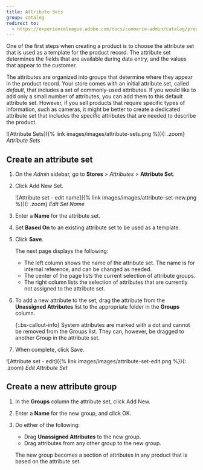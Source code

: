 ```yaml
---
title: Attribute Sets
group: catalog
redirect to:
  - https://experienceleague.adobe.com/docs/commerce-admin/catalog/product-attributes/create/attribute-sets.html
---
```


One of the first steps when creating a product is to choose the attribute set that is used as a template for the product record. The attribute set determines the fields that are available during data entry, and the values that appear to the customer.

The attributes are organized into groups that determine where they appear in the product record. Your store comes with an initial attribute set, called _default_, that includes a set of commonly-used attributes. If you would like to add only a small number of attributes, you can add them to this default attribute set. However, if you sell products that require specific types of information, such as cameras, it might be better to create a dedicated attribute set that includes the specific attributes that are needed to describe the product.

![Attribute Sets]({% link images/images/attribute-sets.png %}){: .zoom}
_Attribute Sets_

## Create an attribute set

1. On the _Admin_ sidebar, go to **Stores** > _Attributes_ > **Attribute Set**.

1. Click <span class="btn">Add New Set</span>.

    ![Attribute set - edit name]({% link images/images/attribute-set-new.png %}){: .zoom}
    _Edit Set Name_

1. Enter a **Name** for the attribute set.

1. Set **Based On** to an existing attribute set to be used as a template.

1. Click **Save**.

   The next page displays the following:

   - The left column shows the name of the attribute set. The name is for internal reference, and can be changed as needed.
   - The center of the page lists the current selection of attribute groups.
   - The right column lists the selection of attributes that are currently not assigned to the attribute set.

1. To add a new attribute to the set, drag the attribute from the **Unassigned Attributes** list to the appropriate folder in the **Groups** column.

   {:.bs-callout-info}
   System attributes are marked with a dot and cannot be removed from the Groups list. They can, however, be dragged to another Group in the attribute set.

1. When complete, click <span class="btn">Save</span>.

![Attribute set - edit]({% link images/images/attribute-set-edit.png %}){: .zoom}
_Edit Attribute Set_

## Create a new attribute group

1. In the **Groups** column the attribute set, click <span class="btn">Add New</span>.

1. Enter a **Name** for the new group, and click <span class="btn">OK</span>.

1. Do either of the following:

   - Drag **Unassigned Attributes** to the new group.
   - Drag attributes from any other group to the new group.

   The new group becomes a section of attributes in any product that is based on the attribute set.
